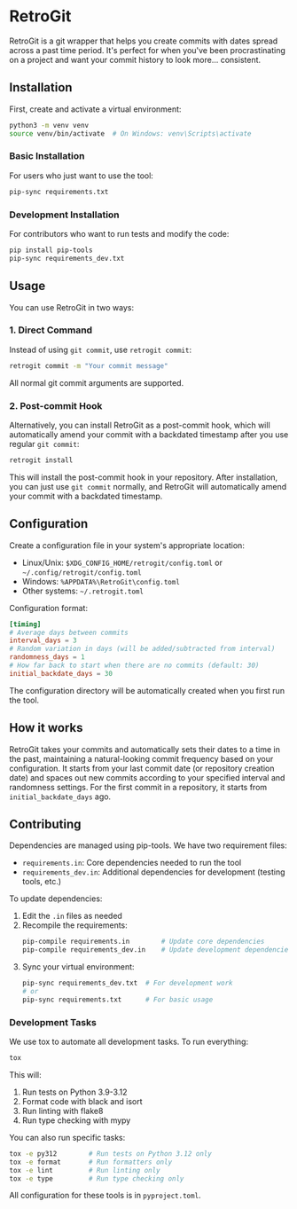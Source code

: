 # RetroGit

RetroGit is a git wrapper that helps you create commits with dates spread across a past time period. It's perfect for when you've been procrastinating on a project and want your commit history to look more... consistent.

## Installation

First, create and activate a virtual environment:

```bash
python3 -m venv venv
source venv/bin/activate  # On Windows: venv\Scripts\activate
```

### Basic Installation

For users who just want to use the tool:

```bash
pip-sync requirements.txt
```

### Development Installation

For contributors who want to run tests and modify the code:

```bash
pip install pip-tools
pip-sync requirements_dev.txt
```

## Usage

You can use RetroGit in two ways:

### 1. Direct Command

Instead of using `git commit`, use `retrogit commit`:

```bash
retrogit commit -m "Your commit message"
```

All normal git commit arguments are supported.

### 2. Post-commit Hook

Alternatively, you can install RetroGit as a post-commit hook, which will automatically amend your commit with a backdated timestamp after you use regular `git commit`:

```bash
retrogit install
```

This will install the post-commit hook in your repository. After installation, you can just use `git commit` normally, and RetroGit will automatically amend your commit with a backdated timestamp.

## Configuration

Create a configuration file in your system's appropriate location:

- Linux/Unix: `$XDG_CONFIG_HOME/retrogit/config.toml` or `~/.config/retrogit/config.toml`
- Windows: `%APPDATA%\RetroGit\config.toml`
- Other systems: `~/.retrogit.toml`

Configuration format:

```toml
[timing]
# Average days between commits
interval_days = 3
# Random variation in days (will be added/subtracted from interval)
randomness_days = 1
# How far back to start when there are no commits (default: 30)
initial_backdate_days = 30
```

The configuration directory will be automatically created when you first run the tool.

## How it works

RetroGit takes your commits and automatically sets their dates to a time in the past, maintaining a natural-looking commit frequency based on your configuration. It starts from your last commit date (or repository creation date) and spaces out new commits according to your specified interval and randomness settings. For the first commit in a repository, it starts from `initial_backdate_days` ago.

## Contributing

Dependencies are managed using pip-tools. We have two requirement files:

- `requirements.in`: Core dependencies needed to run the tool
- `requirements_dev.in`: Additional dependencies for development (testing tools, etc.)

To update dependencies:

1. Edit the `.in` files as needed
2. Recompile the requirements:
   ```bash
   pip-compile requirements.in        # Update core dependencies
   pip-compile requirements_dev.in    # Update development dependencies
   ```
3. Sync your virtual environment:
   ```bash
   pip-sync requirements_dev.txt  # For development work
   # or
   pip-sync requirements.txt      # For basic usage
   ```

### Development Tasks

We use tox to automate all development tasks. To run everything:

```bash
tox
```

This will:

1. Run tests on Python 3.9-3.12
2. Format code with black and isort
3. Run linting with flake8
4. Run type checking with mypy

You can also run specific tasks:

```bash
tox -e py312        # Run tests on Python 3.12 only
tox -e format       # Run formatters only
tox -e lint         # Run linting only
tox -e type         # Run type checking only
```

All configuration for these tools is in `pyproject.toml`.
